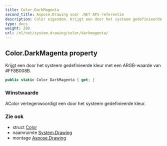 ```yaml
---
title: Color.DarkMagenta
second_title: Aspose.Drawing voor .NET API-referentie
description: Color eigendom. Krijgt een door het systeem gedefinieerde kleur met een ARGBwaarde van FF8B008B.
type: docs
weight: 280
url: /nl/net/system.drawing/color/darkmagenta/
---
```

## Color.DarkMagenta property

Krijgt een door het systeem gedefinieerde kleur met een ARGB-waarde van #FF8B008B.

```csharp
public static Color DarkMagenta { get; }
```

### Winstwaarde

AColor vertegenwoordigt een door het systeem gedefinieerde kleur.

### Zie ook

* struct [Color](../)
* naamruimte [System.Drawing](../../color/)
* montage [Aspose.Drawing](../../../)


